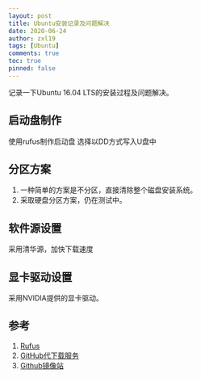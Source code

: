 ```yaml
---
layout: post
title: Ubuntu安装记录及问题解决
date: 2020-06-24
author: zxl19
tags: [Ubuntu]
comments: true
toc: true
pinned: false
---
```


记录一下Ubuntu 16.04 LTS的安装过程及问题解决。

<!-- more -->

## 启动盘制作

使用rufus制作启动盘
选择以DD方式写入U盘中

## 分区方案

1. 一种简单的方案是不分区，直接清除整个磁盘安装系统。
2. 采取硬盘分区方案，仍在测试中。

## 软件源设置

采用清华源，加快下载速度

## 显卡驱动设置

采用NVIDIA提供的显卡驱动。

## 参考

1. [Rufus](http://rufus.ie/)
2. [GitHub代下载服务](http://g.widyun.com/)
3. [Github镜像站](https://github.wuyanzheshui.workers.dev/)
